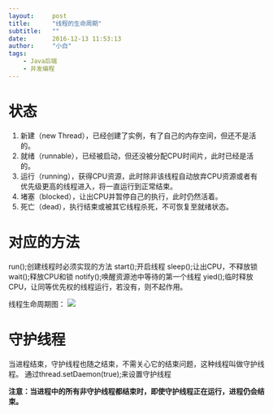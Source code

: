```yaml
---
layout:     post
title:      "线程的生命周期"
subtitle:   ""
date:       2016-12-13 11:53:13
author:     "小白"
tags:
    - Java后端
    - 并发编程
---
```

# 状态 #
1. 新建（new Thread），已经创建了实例，有了自己的内存空间，但还不是活的。
1. 就绪（runnable），已经被启动，但还没被分配CPU时间片，此时已经是活的。
1. 运行（running），获得CPU资源，此时除非该线程自动放弃CPU资源或者有优先级更高的线程进入，将一直运行到正常结束。
1. 堵塞（blocked），让出CPU并暂停自己的执行，此时仍然活着。
1. 死亡（dead），执行结束或被其它线程杀死，不可恢复至就绪状态。

# 对应的方法 # 
run();创建线程时必须实现的方法
start();开启线程
sleep();让出CPU，不释放锁
wait();释放CPU和锁
notify();唤醒资源池中等待的第一个线程
yied();临时释放CPU，让同等优先权的线程运行，若没有，则不起作用。

线程生命周期图：
![](http://images2015.cnblogs.com/blog/895731/201602/895731-20160222162431604-1033108988.png)

# 守护线程 #
当进程结束，守护线程也随之结束，不需关心它的结束问题，这种线程叫做守护线程。
通过thread.setDaemon(true);来设置守护线程

**注意：当进程中的所有非守护线程都结束时，即使守护线程正在运行，进程仍会结束。**